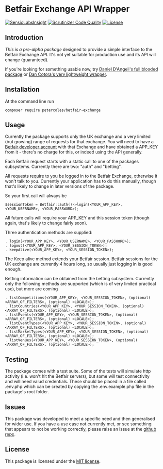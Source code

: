 # Betfair Exchange API Wrapper

[![SensioLabsInsight](https://insight.sensiolabs.com/projects/1b24740e-5b91-467e-8d44-3a2c158fafaa/mini.png)](https://insight.sensiolabs.com/projects/1b24740e-5b91-467e-8d44-3a2c158fafaa)
[![Scrutinizer Code Quality](https://scrutinizer-ci.com/g/petercoles/Betfair-Exchange/badges/quality-score.png?b=master)](https://scrutinizer-ci.com/g/petercoles/Betfair-Exchange/?branch=master)
[![License](http://img.shields.io/:license-mit-blue.svg)](http://doge.mit-license.org)


## Introduction

*This is a pre-alpha package* designed to provide a simple interface to the Betfair Exchange API. It's not yet suitable for production use and its API will change (guaranteed).

If you're looking for something usable now, try [Daniel D'Angeli's full blooded package](https://github.com/danieledangeli/betfair-php) or [Dan Cotora's very lightweight wrapper](https://github.com/dcro/simple-betfair-php-api).


## Installation

At the command line run

```
composer require petercoles/betfair-exchange
```


## Usage

Currently the package supports only the UK exchange and a very limited (but growing) range of requests for that exchange. You will need to have a [Betfair developer account](https://developer.betfair.com/) with that Exchange and have obtained a APP_KEY from it - there's no charge for this, or indeed using the API generally.

Each Betfair request starts with a static call to one of the packages subsystems. Currently there are two: "auth" and "betting".

All requests require to you be logged in to the Betfair Exchange, otherwise it won't talk to you. Currently your application has to do this manually, though that's likely to change in later versions of the package.

So your first call will always be
```
$sessionToken = Betfair::auth()->login(<YOUR_APP_KEY>, <YOUR_USERNAME>, <YOUR_PASSWORD>);
```
All future calls will require your APP_KEY and this session token (though again, that's likely to change fairly soon).

Three authentication methods are supplied:
```
. login(<YOUR_APP_KEY>, <YOUR_USERNAME>, <YOUR_PASSWORD>);
. logout(<YOUR_APP_KEY>, <YOUR_SESSION_TOKEN>);
. keepAlive(<YOUR_APP_KEY>, <YOUR_SESSION_TOKEN>);
```
The Keep alive method extends your Betfair session. Betfair sessions for the UK exchange are currently 4 hours long, so usually just logging in is good enough.

Betting information can be obtained from the betting subsystem. Currently only the following methods are supported (which is of very limited practical use), but more are coming
```
. listCompetitions(<YOUR_APP_KEY>, <YOUR_SESSION_TOKEN>, (optional) <ARRAY_OF_FILTERS>, (optional) <LOCALE>);
. listCountries(<YOUR_APP_KEY>, <YOUR_SESSION_TOKEN>, (optional) <ARRAY_OF_FILTERS>, (optional) <LOCALE>);
. listEvents(<YOUR_APP_KEY>, <YOUR_SESSION_TOKEN>, (optional) <ARRAY_OF_FILTERS>, (optional) <LOCALE>);
. listEventTypes(<YOUR_APP_KEY>, <YOUR_SESSION_TOKEN>, (optional) <ARRAY_OF_FILTERS>, (optional) <LOCALE>);
. listMarketTypes(<YOUR_APP_KEY>, <YOUR_SESSION_TOKEN>, (optional) <ARRAY_OF_FILTERS>, (optional) <LOCALE>);
. listVenues(<YOUR_APP_KEY>, <YOUR_SESSION_TOKEN>, (optional) <ARRAY_OF_FILTERS>, (optional) <LOCALE>);
```


## Testing

The package comes with a test suite. Some of the tests will simulate http activity (i.e. won't hit the Betfair servers), but some will test connectivity and will need valud credentials. These should be placed in a file called .env.php which can be created by copying the .env.example.php file in the package's root folder.


## Issues

This package was developed to meet a specific need and then generalised for wider use. If you have a use case not currently met, or see something that appears to not be working correctly, please raise an issue at the [github repo](https://github.com/petercoles/betfair-exchange/issues).


## License

This package is licensed under the [MIT license](http://opensource.org/licenses/MIT).
